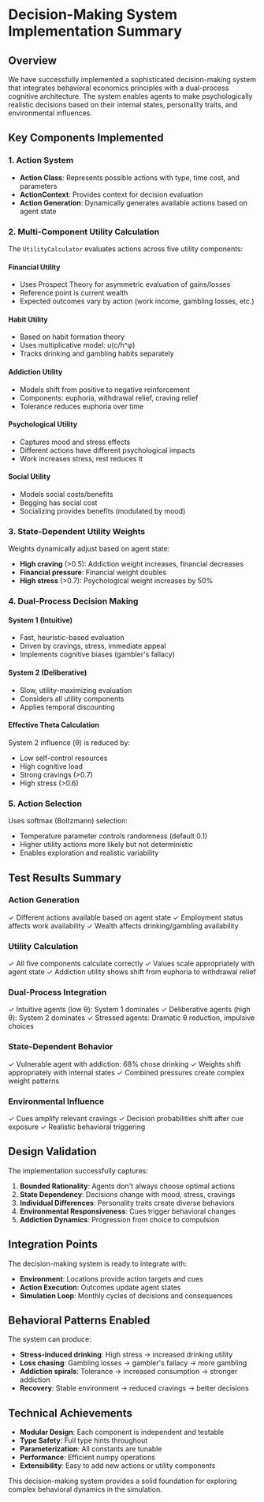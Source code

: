 # Decision-Making System Implementation Summary

## Overview

We have successfully implemented a sophisticated decision-making system that integrates behavioral economics principles with a dual-process cognitive architecture. The system enables agents to make psychologically realistic decisions based on their internal states, personality traits, and environmental influences.

## Key Components Implemented

### 1. Action System
- **Action Class**: Represents possible actions with type, time cost, and parameters
- **ActionContext**: Provides context for decision evaluation
- **Action Generation**: Dynamically generates available actions based on agent state

### 2. Multi-Component Utility Calculation

The `UtilityCalculator` evaluates actions across five utility components:

#### Financial Utility
- Uses Prospect Theory for asymmetric evaluation of gains/losses
- Reference point is current wealth
- Expected outcomes vary by action (work income, gambling losses, etc.)

#### Habit Utility
- Based on habit formation theory
- Uses multiplicative model: u(c/h^φ)
- Tracks drinking and gambling habits separately

#### Addiction Utility
- Models shift from positive to negative reinforcement
- Components: euphoria, withdrawal relief, craving relief
- Tolerance reduces euphoria over time

#### Psychological Utility
- Captures mood and stress effects
- Different actions have different psychological impacts
- Work increases stress, rest reduces it

#### Social Utility
- Models social costs/benefits
- Begging has social cost
- Socializing provides benefits (modulated by mood)

### 3. State-Dependent Utility Weights

Weights dynamically adjust based on agent state:
- **High craving** (>0.5): Addiction weight increases, financial decreases
- **Financial pressure**: Financial weight doubles
- **High stress** (>0.7): Psychological weight increases by 50%

### 4. Dual-Process Decision Making

#### System 1 (Intuitive)
- Fast, heuristic-based evaluation
- Driven by cravings, stress, immediate appeal
- Implements cognitive biases (gambler's fallacy)

#### System 2 (Deliberative)
- Slow, utility-maximizing evaluation
- Considers all utility components
- Applies temporal discounting

#### Effective Theta Calculation
System 2 influence (θ) is reduced by:
- Low self-control resources
- High cognitive load
- Strong cravings (>0.7)
- High stress (>0.6)

### 5. Action Selection

Uses softmax (Boltzmann) selection:
- Temperature parameter controls randomness (default 0.1)
- Higher utility actions more likely but not deterministic
- Enables exploration and realistic variability

## Test Results Summary

### Action Generation
✓ Different actions available based on agent state
✓ Employment status affects work availability
✓ Wealth affects drinking/gambling availability

### Utility Calculation
✓ All five components calculate correctly
✓ Values scale appropriately with agent state
✓ Addiction utility shows shift from euphoria to withdrawal relief

### Dual-Process Integration
✓ Intuitive agents (low θ): System 1 dominates
✓ Deliberative agents (high θ): System 2 dominates
✓ Stressed agents: Dramatic θ reduction, impulsive choices

### State-Dependent Behavior
✓ Vulnerable agent with addiction: 68% chose drinking
✓ Weights shift appropriately with internal states
✓ Combined pressures create complex weight patterns

### Environmental Influence
✓ Cues amplify relevant cravings
✓ Decision probabilities shift after cue exposure
✓ Realistic behavioral triggering

## Design Validation

The implementation successfully captures:

1. **Bounded Rationality**: Agents don't always choose optimal actions
2. **State Dependency**: Decisions change with mood, stress, cravings
3. **Individual Differences**: Personality traits create diverse behaviors
4. **Environmental Responsiveness**: Cues trigger behavioral changes
5. **Addiction Dynamics**: Progression from choice to compulsion

## Integration Points

The decision-making system is ready to integrate with:
- **Environment**: Locations provide action targets and cues
- **Action Execution**: Outcomes update agent states
- **Simulation Loop**: Monthly cycles of decisions and consequences

## Behavioral Patterns Enabled

The system can produce:
- **Stress-induced drinking**: High stress → increased drinking utility
- **Loss chasing**: Gambling losses → gambler's fallacy → more gambling
- **Addiction spirals**: Tolerance → increased consumption → stronger addiction
- **Recovery**: Stable environment → reduced cravings → better decisions

## Technical Achievements

- **Modular Design**: Each component is independent and testable
- **Type Safety**: Full type hints throughout
- **Parameterization**: All constants are tunable
- **Performance**: Efficient numpy operations
- **Extensibility**: Easy to add new actions or utility components

This decision-making system provides a solid foundation for exploring complex behavioral dynamics in the simulation. 